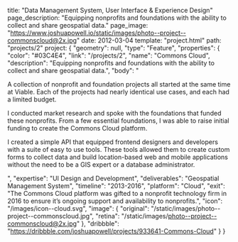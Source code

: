 title: "Data Management System, User Interface & Experience Design"
page_description: "Equipping nonprofits and foundations with the ability to collect and share geospatial data."
page_image: "https://www.joshuapowell.io/static/images/photo--project--commonscloud@2x.jpg"
date: 2012-03-04
template: "project.html"
path: "projects/2"
project: {
  "geometry": null,
  "type": "Feature",
  "properties": {
    "color": "#03C4E4",
    "link": "/projects/2",
    "name": "Commons Cloud",
    "description": "Equipping nonprofits and foundations with the ability to collect and share geospatial data.",
    "body": "<p>A collection of nonprofit and foundation projects all started at the same time at Viable. Each of the projects had nearly identical use cases, and each had a limited budget.</p><p>I conducted market research and spoke with the foundations that funded these nonprofits. From a few essential foundations, I was able to raise initial funding to create the Commons Cloud platform.</p><p>I created a simple API that equipped frontend designers and developers with a suite of easy to use tools. These tools allowed them to create custom forms to collect data and build location-based web and mobile applications without the need to be a GIS expert or a database administrator.</p>",
    "expertise": "UI Design and Development",
    "deliverables": "Geospatial Management System",
    "timeline": "2013-2016",
    "platform": "Cloud",
    "exit": "The Commons Cloud platform was gifted to a nonprofit technology firm in 2016 to ensure it’s ongoing support and availability to nonprofits.",
    "icon": "/images/icon--cloud.svg",
    "image": {
      "original": "/static/images/photo--project--commonscloud.jpg",
      "retina": "/static/images/photo--project--commonscloud@2x.jpg"
    },
    "dribbble": "https://dribbble.com/joshuapowell/projects/933641-Commons-Cloud"
  }
}


